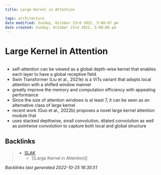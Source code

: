 ```yaml
---
title: Large Kernel in Attention

tags: architecture 
date modified: Sunday, October 23rd 2022, 5:00:07 pm
date created: Sunday, October 23rd 2022, 5:00:06 pm
---
```


# Large Kernel in Attention
```toc
```

- self-attention can be viewed as a global depth-wise kernel that enables each layer to have a global receptive field.
- Swin Transformer (Liu et al., 2021e) is a ViTs variant that adopts local attention with a shifted window manner
- greatly improve the memory and computation efficiency with appealing performance
- Since the size of attention windows is at least 7, it can be seen as an alternative class of large kernel
- recent work (Guo et al., 2022b) proposes a novel large kernel attention module that
- uses stacked depthwise, small convolution, dilated convolution as well as pointwise convolution to capture both local and global structure

## Backlinks

> - [SLAK](SLAK.md)
>   - [[Large Kernel in Attention]]

_Backlinks last generated 2022-10-25 16:35:51_
